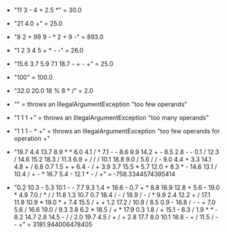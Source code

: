
- "11 3 - 4 + 2.5 *" = 30.0

- "21 4.0 +" = 25.0

- "8 2 + 99 9 - * 2 + 9 -" = 893.0

- "1 2 3 4 5 + * - -" = 26.0

- "15.6 3.7 5.9 7.1 18.7 - + - +" = 25.0

- "100" = 100.0

- "32.0 20.0 18 % 8 * /" = 2.0

- "" = throws an IllegalArgumentException "too few operands"

- "1 1 1 +" = throws an IllegalArgumentException "too many operands"

- "1 1 1 - * +" = throws an IllegalArgumentException "too few operands for operation +"

- "19.7 4.4 13.7 8.9 * * 6.0 4.1 / * 7.1 - - 8.6 9.9 14.2 + - 8.5 2.8 - - 0.1 / 12.3 / 14.6 15.2 18.3 / 11.3 6.9 + / / / 10.1 18.8 9.0 / 5.6 / / - 9.0 4.4 + 3.3 14.1 4.8 + / 6.8 0.7 1.5 + + 6.4 - / + 3.9 3.7 15.5 * 5.7 12.0 + 8.3 * - 14.6 13.1 / 10.4 / + - * 16.7 5.4 - 12.1 * - / +" = -758.3344574395414

- "0.2 10.3 - 5.3 10.1 - - 7.7 9.3 1.4 + 16.6 - 0.7 + * 8.8 18.9 12.8 + 5.6 - 19.0 * 4.9 7.0 / * / / 11.8 1.3 10.7 0.7 18.4 / - / 18.9 / - / * 9.9 2.4 12.2 + / 17.1 11.9 10.9 * 19.0 * + 7.4 15.5 / + + 1.2 17.2 / 10.9 / 8.5 0.9 - 16.8 / - - + 7.0 5.6 / 16.6 19.0 / 9.3 3.8 6.2 * 18.5 / + * 17.9 0.3 1.8 / + 15.1 - 8.3 / 1.9 * * - 8.2 14.7 2.8 14.5 - / / 2.0 19.7 4.5 / + / + 2.8 17.7 8.0 10.1 18.8 - + / 11.5 / - - +" = 3181.944006478405
